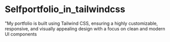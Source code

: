 # Selfportfolio_in_tailwindcss
 "My portfolio is built using Tailwind CSS, ensuring a highly customizable, responsive, and visually appealing design with a focus on clean and modern UI components
